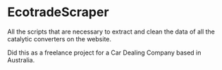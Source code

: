 # EcotradeScraper

All the scripts that are necessary to extract and clean the data of all the catalytic converters on the website.

Did this as a freelance project for a Car Dealing Company based in Australia.
